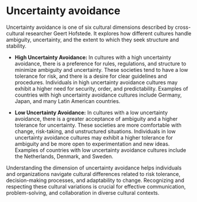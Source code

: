# Uncertainty avoidance

Uncertainty avoidance is one of six cultural dimensions described by cross-cultural researcher Geert Hofstede. It explores how different cultures handle ambiguity, uncertainty, and the extent to which they seek structure and stability.

* **High Uncertainty Avoidance:** In cultures with a high uncertainty avoidance, there is a preference for rules, regulations, and structure to minimize ambiguity and uncertainty. These societies tend to have a low tolerance for risk, and there is a desire for clear guidelines and procedures. Individuals in high uncertainty avoidance cultures may exhibit a higher need for security, order, and predictability. Examples of countries with high uncertainty avoidance cultures include Germany, Japan, and many Latin American countries.

* **Low Uncertainty Avoidance:** In cultures with a low uncertainty avoidance, there is a greater acceptance of ambiguity and a higher tolerance for uncertainty. These societies are more comfortable with change, risk-taking, and unstructured situations. Individuals in low uncertainty avoidance cultures may exhibit a higher tolerance for ambiguity and be more open to experimentation and new ideas. Examples of countries with low uncertainty avoidance cultures include the Netherlands, Denmark, and Sweden.

Understanding the dimension of uncertainty avoidance helps individuals and organizations navigate cultural differences related to risk tolerance, decision-making processes, and adaptability to change. Recognizing and respecting these cultural variations is crucial for effective communication, problem-solving, and collaboration in diverse cultural contexts.
